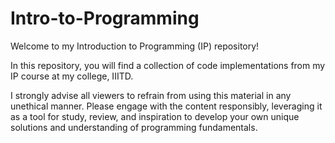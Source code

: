 # Intro-to-Programming
Welcome to my Introduction to Programming (IP) repository!

In this repository, you will find a collection of code implementations from my IP course at my college, IIITD.

I strongly advise all viewers to refrain from using this material in any unethical manner. Please engage with the content responsibly, leveraging it as a tool for study, review, and inspiration to develop your own unique solutions and understanding of programming fundamentals.
